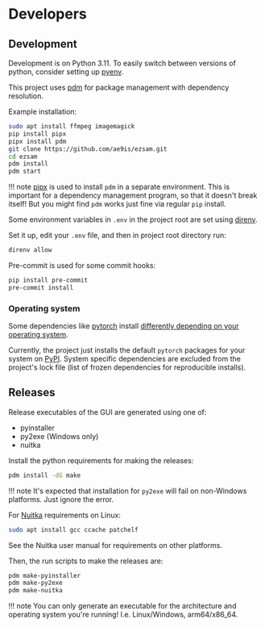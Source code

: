 # Developers

## Development

Development is on Python 3.11. To easily switch between versions of python, consider setting up [pyenv](https://github.com/pyenv/pyenv).

This project uses [pdm](https://github.com/pdm-project/pdm) for package management with dependency resolution.

Example installation:

```bash
sudo apt install ffmpeg imagemagick
pip install pipx
pipx install pdm
git clone https://github.com/ae9is/ezsam.git
cd ezsam
pdm install
pdm start
```

!!! note
    [pipx](https://pypi.org/project/pipx) is used to install `pdm` in a separate environment. This is important for a dependency management program, so that it doesn't break itself! But you might find `pdm` works just fine via regular `pip` install.

Some environment variables in `.env` in the project root are set using [direnv](https://direnv.net/).

Set it up, edit your `.env` file, and then in project root directory run:
```bash
direnv allow
```

Pre-commit is used for some commit hooks:
```bash
pip install pre-commit
pre-commit install
```

### Operating system

Some dependencies like [pytorch](https://pytorch.org/get-started/locally/) install [differently depending on your operating system](https://discuss.pytorch.org/t/181787). 

Currently, the project just installs the default `pytorch` packages for your system on [PyPI](https://pypi.org/project/torch/). System specific dependencies are excluded from the project's lock file (list of frozen dependencies for reproducible installs).

## Releases

Release executables of the GUI are generated using one of:
- pyinstaller
- py2exe (Windows only)
- nuitka

Install the python requirements for making the releases:
```bash
pdm install -dG make
```

!!! note
    It's expected that installation for `py2exe` will fail on non-Windows platforms. Just ignore the error.

For [Nuitka](https://nuitka.net/doc/user-manual.html) requirements on Linux:
```bash
sudo apt install gcc ccache patchelf
```

See the Nuitka user manual for requirements on other platforms.

Then, the run scripts to make the releases are:
```bash
pdm make-pyinstaller
pdm make-py2exe
pdm make-nuitka
```

!!! note
    You can only generate an executable for the architecture and operating system you're running! I.e. Linux/Windows, arm64/x86_64.

###
